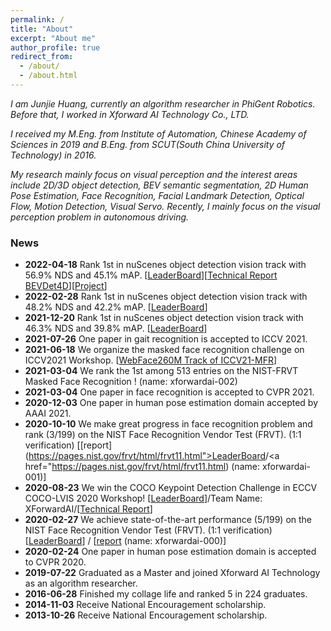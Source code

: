 ```yaml
---
permalink: /
title: "About"
excerpt: "About me"
author_profile: true
redirect_from: 
  - /about/
  - /about.html
---
```


*I am Junjie Huang, currently an algorithm researcher in PhiGent Robotics. Before that, I worked in Xforward AI Technology Co., LTD.*

*I received my M.Eng. from Institute of Automation, Chinese Academy of Sciences in 2019 and B.Eng. from SCUT(South China University of Technology) in 2016.*

*My research mainly focus on visual perception and the interest areas include 2D/3D object detection, BEV semantic segmentation, 2D Human Pose Estimation, Face Recognition, Facial Landmark Detection, Optical Flow, Motion Detection, Visual Servo. Recently, I mainly focus on the visual perception problem in autonomous driving.*

### News
* **2022-04-18** Rank 1st in nuScenes object detection vision track with 56.9% NDS and 45.1% mAP. [[LeaderBoard](https://www.nuscenes.org/object-detection?externalData=no&mapData=no&modalities=Camera)][[Technical Report BEVDet4D](https://arxiv.org/abs/2203.17054)][[Project](https://github.com/HuangJunJie2017/BEVDet)]
* **2022-02-28** Rank 1st in nuScenes object detection vision track with 48.2% NDS and 42.2% mAP. [[LeaderBoard](https://www.nuscenes.org/object-detection?externalData=no&mapData=no&modalities=Camera)]
* **2021-12-20** Rank 1st in nuScenes object detection vision track with 46.3% NDS and 39.8% mAP. [[LeaderBoard](https://www.nuscenes.org/object-detection?externalData=no&mapData=no&modalities=Camera)]
* **2021-07-26** One paper in gait recognition is accepted to ICCV 2021.
* **2021-06-18** We organize the masked face recognition challenge on ICCV2021 Workshop. [[WebFace260M Track of ICCV21-MFR](https://www.face-benchmark.org/challenge.html)]
* **2021-03-04** We rank the 1st among 513 entries on the NIST-FRVT Masked Face Recognition ! (name: xforwardai-002)
* **2021-03-04** One paper in face recognition is accepted to CVPR 2021.
* **2020-12-03** One paper in human pose estimation domain accepted by AAAI 2021.
* **2020-10-10** We make great progress in face recognition problem and rank (3/199) on the NIST Face Recognition Vendor Test (FRVT).
(1:1 verification) [[report](https://pages.nist.gov/frvt/html/frvt11.html">LeaderBoard</a>/<a href="https://pages.nist.gov/frvt/html/frvt11.html) (name: xforwardai-001)]
* **2020-08-23** We win the COCO Keypoint Detection Challenge in ECCV COCO-LVIS 2020 Workshop!
[[LeaderBoard](https://cocodataset.org/index.htm#keypoints-leaderboard)]/Team Name: XForwardAI/[[Technical Report](https://s3-us-west-1.amazonaws.com/presentations.cocodataset.org/ECCV20/keypoints/UDP.pdf)]
* **2020-02-27** We achieve state-of-the-art performance (5/199) on the NIST Face Recognition Vendor Test (FRVT).
(1:1 verification) [[LeaderBoard](https://pages.nist.gov/frvt/html/frvt11.html)] / [[report](https://pages.nist.gov/frvt/html/frvt11.html) (name: xforwardai-000)]
* **2020-02-24** One paper in human pose estimation domain is accepted to CVPR 2020.
* **2019-07-22** Graduated as a Master and joined Xforward AI Technology as an algorithm researcher.
* **2016-06-28** Finished my collage life and ranked 5 in 224 graduates.
* **2014-11-03** Receive National Encouragement scholarship.
* **2013-10-26** Receive National Encouragement scholarship.